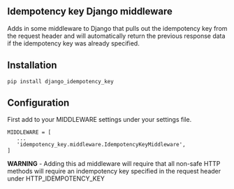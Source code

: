 ## Idempotency key Django middleware
Adds in some middleware to Django that pulls out the idempotency key from the request header and will automatically return the previous response data if the idempotency key was already specified. 

## Installation

`pip install django_idempotency_key`

## Configuration

First add to your MIDDLEWARE settings under your settings file.

```
MIDDLEWARE = [
   ...
   'idempotency_key.middleware.IdempotencyKeyMiddleware',
]
```
**WARNING** - Adding this ad middleware will require that all non-safe HTTP methods will require an indempotency key specified in the request header under HTTP_IDEMPOTENCY_KEY
